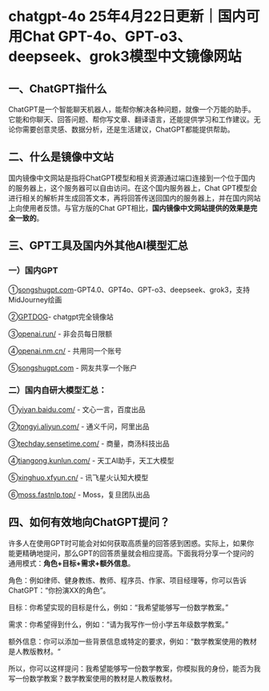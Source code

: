# chatgpt-4o 25年4月22日更新｜国内可用Chat GPT-4o、GPT-o3、deepseek、grok3模型中文镜像网站

## 一、ChatGPT指什么

ChatGPT是一个智能聊天机器人，能帮你解决各种问题，就像一个万能的助手。它能和你聊天、回答问题、帮你写文章、翻译语言，还能提供学习和工作建议。无论你需要创意灵感、数据分析，还是生活建议，ChatGPT都能提供帮助。

## 二、什么是镜像中文站

国内镜像中文网站是指将ChatGPT模型和相关资源通过端口连接到一个位于国内的服务器上，这个服务器可以自由访问。在这个国内服务器上，Chat GPT模型会进行相关的解析并生成回答文本，再将回答传送回国内的服务器上，并在国内网站上向使用者反馈。与官方版的Chat GPT相比，**国内镜像中文网站提供的效果是完全一致的**。

## 三、GPT工具及国内外其他AI模型汇总

### 一）国内GPT

①[songshugpt.com](http://songshugpt.com)-GPT4.0、GPT4o、GPT-o3、deepseek、grok3，支持MidJourney绘画

②[GPTDOG](http://GPTDOG.online)- chatgpt完全镜像站

③[openai.run/](http://gptcat.top) - 非会员每日限额

④[openai.nm.cn/](http://gptpanda.com) - 共用同一个账号

⑤[songshugpt.com](http://songshugpt.com) - 网友共享一个账户

### 二）国内自研大模型汇总：

①[yiyan.baidu.com/](http://yiyan.baidu.com/) - 文心一言，百度出品

②[tongyi.aliyun.com/](http://tongyi.aliyun.com/) - 通义千问，阿里出品

③[techday.sensetime.com/](http://techday.sensetime.com/) - 商量，商汤科技出品

④[tiangong.kunlun.com/](http://tiangong.kunlun.com/) - 天工AI助手，天工大模型

⑤[xinghuo.xfyun.cn/](http://xinghuo.xfyun.cn/) - 讯飞星火认知大模型

⑥[moss.fastnlp.top/](http://moss.fastnlp.top/) - Moss，复旦团队出品

## 四、如何有效地向ChatGPT提问？

许多人在使用GPT时可能会对如何获取高质量的回答感到困惑。实际上，如果你能更精确地提问，那么GPT的回答质量就会相应提高。下面我将分享一个提问的通用模式：**角色+目标+需求+额外信息**。

角色：例如律师、健身教练、教师、程序员、作家、项目经理等，你可以告诉ChatGPT：“你扮演XX的角色”。

目标：你希望实现的目标是什么，例如：“我希望能够写一份数学教案。”

需求：你希望得到什么，例如：“请为我写作一份小学五年级数学教案。”

额外信息：你可以添加一些背景信息或特定的要求，例如：“数学教案使用的教材是人教版教材。“

所以，你可以这样提问：我希望能够写一份数学教案，你模拟我的身份，能否为我写一份数学教案？数学教案使用的教材是人教版教材。
